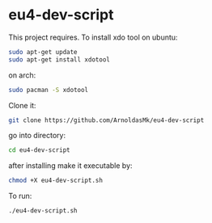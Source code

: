 # eu4-dev-script

This project requires. To install xdo tool on ubuntu:
```bash
sudo apt-get update  
sudo apt-get install xdotool
```
on arch:
```bash
sudo pacman -S xdotool
```

Clone it:
```bash
git clone https://github.com/ArnoldasMk/eu4-dev-script
```
go into directory:
```bash
cd eu4-dev-script
```
after installing make it executable by:
```bash
chmod +X eu4-dev-script.sh 
```

To run:
```bash
./eu4-dev-script.sh
```